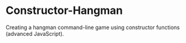 # Constructor-Hangman
Creating a hangman command-line game using constructor functions (advanced JavaScript).
